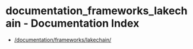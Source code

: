 # documentation_frameworks_lakechain - Documentation Index

- [/documentation/frameworks/lakechain/](./_documentation_frameworks_lakechain_.md)
